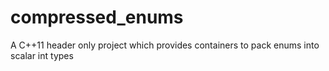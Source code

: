 compressed_enums
================

A C++11 header only project which provides containers to pack enums into scalar int types